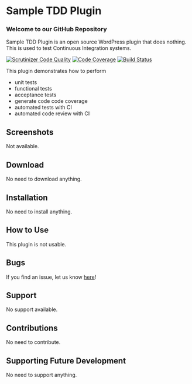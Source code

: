 # Sample TDD Plugin

### Welcome to our GitHub Repository

Sample TDD Plugin is an open source WordPress plugin that does nothing. This is used to test Continuous Integration systems.

[![Scrutinizer Code Quality](https://scrutinizer-ci.com/g/michaeluno/sample-tdd-plugin/badges/quality-score.png?b=master)](https://scrutinizer-ci.com/g/michaeluno/sample-tdd-plugin/?branch=master)
[![Code Coverage](https://scrutinizer-ci.com/g/michaeluno/sample-tdd-plugin/badges/coverage.png?b=master)](https://scrutinizer-ci.com/g/michaeluno/sample-tdd-plugin/?branch=master)
[![Build Status](https://scrutinizer-ci.com/g/michaeluno/sample-tdd-plugin/badges/build.png?b=master)](https://scrutinizer-ci.com/g/michaeluno/sample-tdd-plugin/build-status/master)

This plugin demonstrates how to perform 

- unit tests
- functional tests
- acceptance tests
- generate code code coverage
- automated tests with CI
- automated code review with CI

## Screenshots 

Not available.

## Download ##

No need to download anything.

## Installation ##

No need to install anything.

## How to Use ##

This plugin is not usable.
 
## Bugs ##
If you find an issue, let us know [here](https://github.com/michaeluno/sample-tdd-plugin/issues)!

## Support ##
No support available.

## Contributions ##

No need to contribute.

## Supporting Future Development ##

No need to support anything.